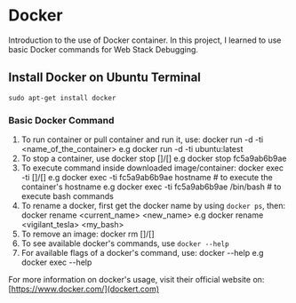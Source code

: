 # Docker

Introduction to the use of Docker container.
In this project, I learned to use basic Docker commands for Web Stack Debugging.

## Install Docker on Ubuntu Terminal

 `sudo apt-get install docker`


### Basic Docker Command

1. To run container or pull container and run it, use:
docker run -d -ti <name_of_the_container>
e.g docker run -d -ti ubuntu:latest
2. To stop a container, use
docker stop [<container id>]/[<names>]
e.g docker stop fc5a9ab6b9ae
3. To execute command inside downloaded image/container:
docker exec -ti [<container id>]/[<names>] <command>
e.g docker exec -ti fc5a9ab6b9ae hostname   # to execute the container's hostname
e.g docker exec -ti fc5a9ab6b9ae /bin/bash  # to execute bash commands
4. To rename a docker, first get the docker name by using `docker ps`, then:
docker rename <current_name> <new_name>
e.g docker rename <vigilant_tesla> <my_bash>
5. To remove an image:
docker rm [<contianer id>]/[<names>]
6. To see available docker's commands, use `docker --help`
7. For available flags of a docker's command, use:
docker <command> --help
e.g docker exec --help

For more information on docker's usage, visit their official website on: [https://www.docker.com/](dockert.com)
